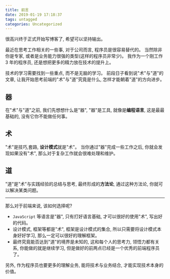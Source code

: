 ```yaml
---
title: 前言
date: 2019-01-19 17:18:37
tags: untagged
categories: Uncategorized
---
```


很高兴终于正式开始写博客了, 希望可以坚持输出。

最近在思考工作相关的一些事, 对于公司而言, 程序员是很容易替代的。 当然除非你是专家, 或者是业务能力很强的类型(这样的程序员非常少)。 我作为一个刚工作 3 年的程序员, 还是想把更多的精力放在技术的提升上。

技术的学习需要找到一些重点, 而不是无脑的学习。 前段日子看到说"术"与"道"的文章, 让我开始思考前端的"术"与"道"究竟是什么, 怎样才能朝着"道"的方向进步。

## 器

在"术"与"道"之前, 我们先想想什么是"器", "器"是工具, 就像是**编程语言**, 这是最最基础的, 没有它你不能做任何事。

## 术

"术"是技巧,套路, **设计模式**就是"术"。 当你通过"器"完成一些工作之后, 你就会发现如果没有"术", 那么对于复杂工作就会很难处理和维护。

## 道

"道"是"术"与实践经验的总结与思考, 最终形成的**方法论**, 通过这种方法论, 你就可以解决某类问题。

---

那么对于前端来说, 该如何选择呢?

- `JavaScript` 等语言是"器", 只有打好语言基础, 才可以很好的使用"术", 写出好的代码。
- 设计模式, 框架等都是"术", 框架是设计模式的集合, 所以只需要将设计模式本身好好学习, 那么一定可以很好的理解框架。
- 最终究竟能否达到"道"的境界是未知的, 这和每个人的思考力, 领悟力都有关系, 你能做的就是继续学习, 但是做好的前两点已经是一个优秀的前端程序员了。

另外, 作为程序员也要更多的理解业务, 能将技术与业务结合, 才能实现技术本身的价值。
